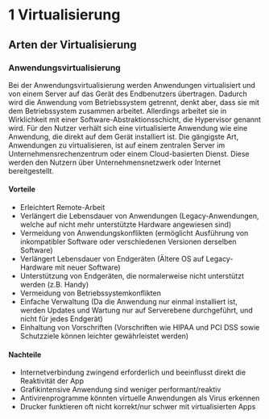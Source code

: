 # 1 Virtualisierung

## Arten der Virtualisierung 

### Anwendungsvirtualisierung

Bei der Anwendungsvirtualisierung werden Anwendungen virtualisiert und von einem Server auf das Gerät des Endbenutzers übertragen. Dadurch wird die Anwendung vom Betriebssystem getrennt, denkt aber, dass sie mit dem Betriebssystem zusammen arbeitet. 
Allerdings arbeitet sie in Wirklichkeit mit einer Software-Abstraktionsschicht, die Hypervisor genannt wird. Für den Nutzer verhält sich eine virtualisierte Anwendung wie eine Anwendung, die direkt auf dem Gerät installiert ist.
Die gängigste Art, Anwendungen zu virtualisieren, ist auf einem zentralen Server im Unternehmensrechenzentrum oder einem Cloud-basierten Dienst. Diese werden den Nutzern über Unternehmensnetzwerk oder Internet bereitgestellt.

#### Vorteile 

- Erleichtert Remote-Arbeit
- Verlängert die Lebensdauer von Anwendungen (Legacy-Anwendungen, welche auf nicht mehr unterstützte Hardware angewiesen sind)
- Vermeidung von Anwendungskonflikten (ermöglicht Ausführung von inkompatibler Software oder verschiedenen Versionen derselben Software)
- Verlängert Lebensdauer von Endgeräten (Ältere OS auf Legacy-Hardware mit neuer Software)
- Unterstützung von Endgeräten, die normalerweise nicht unterstützt werden (z.B. Handy)
- Vermeidung von Betriebssystemkonflikten
- Einfache Verwaltung (Da die Anwendung nur einmal installiert ist, werden Updates und Wartung nur auf Serverebene durchgeführt, und nicht für jedes Endgerät)
- Einhaltung von Vorschriften (Vorschriften wie HIPAA und PCI DSS sowie Schutzziele können leichter gewährleistet werden)

#### Nachteile

- Internetverbindung zwingend erforderlich und beeinflusst direkt die Reaktivität der App
- Grafikintensive Anwendung sind weniger performant/reaktiv 
- Antivirenprogramme könnten virtuelle Anwendungen als Virus erkennen
- Drucker funktieren oft nicht korrekt/nur schwer mit virtualisierten Apps 


